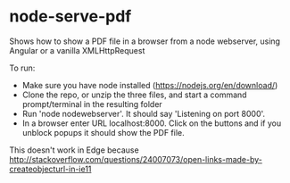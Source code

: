 # node-serve-pdf
Shows how to show a PDF file in a browser from a node webserver, using Angular or a vanilla XMLHttpRequest

To run:
- Make sure you have node installed (https://nodejs.org/en/download/)
- Clone the repo, or unzip the three files, and start a command prompt/terminal in the resulting folder
- Run 'node nodewebserver'.  It should say 'Listening on port 8000'.
- In a browser enter URL localhost:8000.  Click on the buttons and if you unblock popups it should show the PDF file.

This doesn't work in Edge because http://stackoverflow.com/questions/24007073/open-links-made-by-createobjecturl-in-ie11